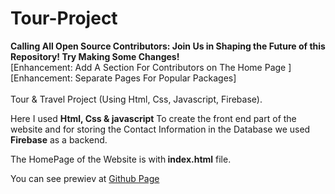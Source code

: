 # Tour-Project
<b>Calling All Open Source Contributors: Join Us in Shaping the Future of this Repository! Try Making Some Changes!</b> <br>
[Enhancement: Add A Section For Contributors on The Home Page ] <br>
[Enhancement: Separate Pages For Popular Packages] <br><br>
Tour &amp; Travel Project (Using Html, Css, Javascript, Firebase).

Here I used <b>Html, Css & javascript</b> To create the front end part of the website and for storing the Contact Information in the Database we used <b>Firebase</b> as a backend.

The HomePage of the Website is with<b> index.html</b> file.
  
You can see prewiev at <a href="https://abhishek8827.github.io/Tour-Travel/" target="_parent"> Github Page</a>
